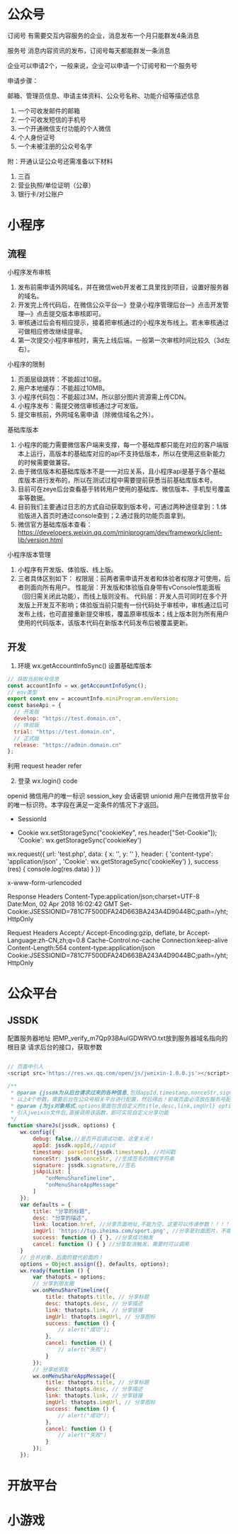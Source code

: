 # 公众号

订阅号  有需要交互内容服务的企业，消息发布一个月只能群发4条消息

服务号  消息内容资讯的发布，订阅号每天都能群发一条消息

企业可以申请2个，一般来说，企业可以申请一个订阅号和一个服务号

申请步骤：

邮箱、管理员信息、申请主体资料、公众号名称、功能介绍等描述信息

1. 一个可收发邮件的邮箱
2. 一个可收发短信的手机号
3. 一个开通微信支付功能的个人微信
4. 个人身份证号
5. 一个未被注册的公众号名字

附：开通认证公众号还需准备以下材料
1. 三百
2. 营业执照/单位证明（公章）
3. 银行卡/对公账户
# 小程序

## 流程
小程序发布审核
1. 发布前需申请外网域名，并在微信web开发者工具里找到项目，设置好服务器的域名。
2. 开发完上传代码后，在微信公众平台—》登录小程序管理后台—》点击开发管理—》点击提交版本审核即可。
3. 审核通过后会有相应提示，接着把审核通过的小程序发布线上。若未审核通过可做相应修改继续提审。
4. 第一次提交小程序审核时，需先上线后端，一般第一次审核时间比较久（3d左右）。

小程序的限制
1. 页面层级跳转：不能超过10层。
2. 用户本地缓存：不能超过10MB。
3. 小程序代码包：不能超过3M，所以部分图片资源需上传CDN。
4. 小程序发布：需提交微信审核通过才可发版。
5. 提交审核前，外网域名需申请（除微信域名之外）。

基础库版本
1. 小程序的能力需要微信客户端来支撑，每一个基础库都只能在对应的客户端版本上运行，高版本的基础库对应的api不支持低版本，所以在使用这些新能力的时候需要做兼容。
2. 由于微信版本和基础库版本不是一一对应关系，且小程序api是基于各个基础库版本进行发布的，所以在测试过程中需要提前获悉当前基础库版本号。
3. 目前可在zeye后台查看基于转转用户使用的基础库、微信版本、手机型号覆盖率等数据。
4. 目前我们主要通过日志的方式自动获取到版本号，可通过两种途径拿到：1.体验版进入首页时通过console查到；2.通过我的功能页面拿到。
5. 微信官方基础库版本查看： https://developers.weixin.qq.com/miniprogram/dev/framework/client-lib/version.html

小程序版本管理
1. 小程序有开发版、体验版、线上版。
2. 三者具体区别如下：
权限层：前两者需申请开发者和体验者权限才可使用，后者则面向所有用户。
性能层：开发版和体验版自身带有vConsole性能面板（回归需关闭此功能），而线上版则没有。
代码层：开发人员可同时在多个开发版上开发互不影响；体验版当前只能有一份代码处于审核中，审核通过后可发布上线，也可直接重新提交审核，覆盖原审核版本；线上版本则为所有用户使用的代码版本，该版本代码在新版本代码发布后被覆盖更新。

## 开发

1. 环境
wx.getAccountInfoSync()
设置基础库版本  
```js
// 获取当前帐号信息
const accountInfo = wx.getAccountInfoSync();
// env类型
export const env = accountInfo.miniProgram.envVersion;
const baseApi = {
  // 开发版
  develop: "https://test.domain.cn",
  // 体验版
  trial: "https://test.domain.cn",
  // 正式版
  release: "https://admin.domain.cn"
};
```

利用 request header refer


2. 登录
wx.login() code

openid	微信用户的唯一标识
session_key	会话密钥
unionid	用户在微信开放平台的唯一标识符。本字段在满足一定条件的情况下才返回。

* SessionId

* Cookie
wx.setStorageSync("cookieKey", res.header["Set-Cookie"]);
'Cookie': wx.getStorageSync('cookieKey')

wx.request({
  url: 'test.php', 
  data: {
    x: '',
    y: ''
  },
  header: {
    'content-type': 'application/json' ,
    'Cookie': wx.getStorageSync('cookieKey')
  },
  success (res) {
    console.log(res.data)
  }
})

x-www-form-urlencoded

Response Headers
Content-Type:application/json;charset=UTF-8
Date:Mon, 02 Apr 2018 16:02:42 GMT
Set-Cookie:JSESSIONID=781C7F500DFA24D663BA243A4D9044BC;path=/yht;HttpOnly

Request Headers
Accept:*/*
Accept-Encoding:gzip, deflate, br
Accept-Language:zh-CN,zh;q=0.8
Cache-Control:no-cache
Connection:keep-alive
Content-Length:564
content-type:application/json
Cookie:JSESSIONID=781C7F500DFA24D663BA243A4D9044BC;path=/yht;HttpOnly

# 公众平台

## JSSDK

配置服务器地址
把MP_verify_m7Qp93BAuIGDWRVO.txt放到服务器域名指向的根目录
请求后台的接口，获取参数
```js

// 页面中引入
<script src='https://res.wx.qq.com/open/js/jweixin-1.0.0.js'></script>

/**
 * @param {jssdk为从后台请求过来的各种信息,包括appId,timestamp,nonceStr,signature} jssdk 
 * 以上4个参数，需要后台在公众号相关平台进行配置，然后得出！前端页面必须放在服务号配置的域名下面才可以保证成功！
 * @param {为js对象格式,options里面包含自定义的title,desc,link,imgUrl} options 
 * 引入jweixin文件后,直接调用该函数，即可实现自定义分享功能
 */
function shareJs(jssdk, options) {
    wx.config({
        debug: false,//是否开启调试功能，这里关闭！
        appId: jssdk.appId,//appid
        timestamp: parseInt(jssdk.timestamp), //时间戳
        nonceStr: jssdk.nonceStr, //生成签名的随机字符串
        signature: jssdk.signature,//签名
        jsApiList: [
            "onMenuShareTimeline",
            "onMenuShareAppMessage"
        ]
    });
    var defaults = {
        title: "分享的标题",
        desc: "分享的描述",
        link: location.href, //分享页面地址,不能为空，这里可以传递参数！！！！！！！
        imgUrl: 'https://tup.iheima.com/sport.png', //分享是封面图片，不能为空
        success: function () { }, //分享成功触发
        cancel: function () { } //分享取消触发，需要时可以调用
    }
    // 合并对象，后面的替代前面的！
    options = Object.assign({}, defaults, options);
    wx.ready(function () {
        var thatopts = options;
        // 分享到朋友圈
        wx.onMenuShareTimeline({
            title: thatopts.title, // 分享标题
            desc: thatopts.desc, // 分享描述
            link: thatopts.link, // 分享链接
            imgUrl: thatopts.imgUrl, // 分享图标
            success: function () {
                // alert("成功");
            },
            cancel: function () {
                // alert("失败")
            }
        });
        // 分享给朋友
        wx.onMenuShareAppMessage({
            title: thatopts.title, // 分享标题
            desc: thatopts.desc, // 分享描述
            link: thatopts.link, // 分享链接
            imgUrl: thatopts.imgUrl, // 分享图标
            success: function () {
                // alert("成功");
            },
            cancel: function () {
                // alert("失败")
            }
        });
    });
```
# 开放平台

# 小游戏

